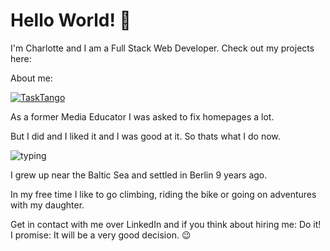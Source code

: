 # Hello World! 👋

I'm Charlotte and I am a Full Stack Web Developer. Check out my projects here:


About me:

[![TaskTango](https://github.com/uetrozi/uetrozi/assets/139115048/3b26e730-3468-439d-898e-8c619da2211d)](https://tasktango.vercel.app/)



As a former Media Educator I was asked to fix homepages a lot. 

But I did and I liked it and I was good at it. 
So thats what I do now.

![typing](https://media.tenor.com/k4CNdciy3f4AAAAC/typing-working.gif)

I grew up near the Baltic Sea and settled in Berlin 9 years ago. 

In my free time I like to go climbing, riding the bike or going on adventures with my daughter.

Get in contact with me over LinkedIn and if you think about hiring me: 
Do it! I promise: It will be a very good decision. 😉


